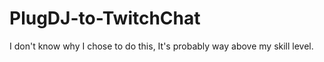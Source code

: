 # PlugDJ-to-TwitchChat
I don't know why I chose to do this, It's probably way above my skill level.
